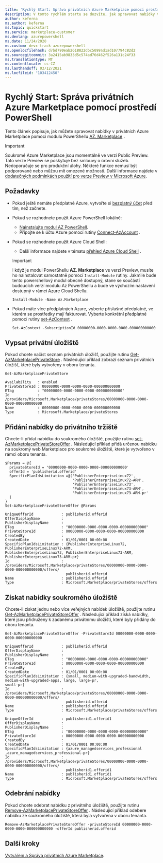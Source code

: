 ```yaml
---
title: 'Rychlý Start: Správa privátních Azure Marketplace pomocí prostředí PowerShell'
description: V tomto rychlém startu se dozvíte, jak spravovat nabídky v privátních Azure Marketplace pomocí Azure PowerShell.
author: keferna
ms.author: keferna
ms.topic: quickstart
ms.service: marketplace-customer
ms.devlang: azurepowershell
ms.date: 11/24/2020
ms.custom: devx-track-azurepowershell
ms.openlocfilehash: d7bd790eab2618822dbc5099ad1ad107794c82d2
ms.sourcegitcommit: 3a2415ab9833d5c574ad76d462f526a131c24f33
ms.translationtype: MT
ms.contentlocale: cs-CZ
ms.lasthandoff: 03/12/2021
ms.locfileid: "103412450"
---
```

# <a name="quickstart-manage-a-private-azure-marketplace-using-powershell"></a>Rychlý Start: Správa privátních Azure Marketplace pomocí prostředí PowerShell

Tento článek popisuje, jak můžete spravovat nabídky v privátních Azure Marketplace pomocí modulu PowerShellu [AZ. Marketplace](/powershell/module/az.marketplace) .

> [!IMPORTANT]
> Soukromé Azure Marketplace jsou momentálně ve verzi Public Preview. Tato verze Preview se poskytuje bez smlouvy o úrovni služeb. Nedoporučuje se pro produkční úlohy. Některé funkce nemusí být podporované nebo můžou mít omezené možnosti. Další informace najdete v [dodatečných podmínkách použití pro verze Preview v Microsoft Azure](https://azure.microsoft.com/support/legal/preview-supplemental-terms/).

## <a name="requirements"></a>Požadavky

* Pokud ještě nemáte předplatné Azure, vytvořte si [bezplatný účet](https://azure.microsoft.com/free/) před tím, než začnete.

* Pokud se rozhodnete použít Azure PowerShell lokálně:
  * [Nainstalujte modul AZ PowerShell](/powershell/azure/install-az-ps).
  * Připojte se k účtu Azure pomocí rutiny [Connect-AzAccount](/powershell/module/az.accounts/connect-azaccount) .
* Pokud se rozhodnete použít Azure Cloud Shell:
  * Další informace najdete v tématu [přehled Azure Cloud Shell](/azure/cloud-shell/overview) .

  > [!IMPORTANT]
  > I když je modul PowerShellu **AZ. Marketplace** ve verzi Preview, musíte ho nainstalovat samostatně pomocí `Install-Module` rutiny. Jakmile bude tento powershellový modul obecně dostupný, stane se součástí budoucích verzí modulu Az PowerShellu a bude ve výchozím nastavení dostupný v rámci Azure Cloud Shellu.

  ```azurepowershell-interactive
  Install-Module -Name Az.Marketplace
  ```

* Pokud máte více předplatných Azure, vyberte příslušné předplatné, ve kterém se prostředky mají fakturovat. Vyberte konkrétní předplatné pomocí rutiny [set-AzContext](/powershell/module/az.accounts/set-azcontext) .

  ```azurepowershell-interactive
  Set-AzContext -SubscriptionId 00000000-0000-0000-0000-000000000000
  ```

## <a name="list-private-stores"></a>Vypsat privátní úložiště

Pokud chcete načíst seznam privátních úložišť, použijte rutinu [Get-AzMarketplacePrivateStore](/powershell/module/az.marketplace/get-azmarketplaceprivatestore) . Následující příklad zobrazí seznam privátních úložišť, které byly vytvořeny v oboru tenanta.

```azurepowershell-interactive
Get-AzMarketplacePrivateStore
```

```Output
Availability   : enabled
PrivateStoreId : 00000000-0000-0000-0000-000000000000
ETag           : "00000000-0000-0000-0000-000000000000"
Id             : /providers/Microsoft.Marketplace/privateStores/00000000-0000-0000-0000-000000000000
Name           : 00000000-0000-0000-0000-000000000000
Type           : Microsoft.Marketplace/privateStores
```

## <a name="add-an-offer-to-a-private-marketplace"></a>Přidání nabídky do privátního tržiště

Chcete-li přidat nabídku do soukromého úložiště, použijte rutinu [set-AzMarketplacePrivateStoreOffer](/powershell/module/az.marketplace/set-azmarketplaceprivatestoreoffer) . Následující příklad přidá určenou nabídku na soukromý web Marketplace pro soukromé úložiště, které je vytvořeno v rámci oboru tenanta.

```azurepowershell-interactive
$Params = @{
  privateStoreId = '00000000-0000-0000-0000-000000000000'
  offerId = 'publisherid.offerid'
  SpecificPlanIdsLimitation =@('PublisherEnterpriseLinux72',
                               'PublisherEnterpriseLinux72-ARM',
                               'PublisherEnterpriseLinux73',
                               'PublisherEnterpriseLinux73-ARM',
                               'PublisherEnterpriseLinux73-ARM-pr'
  )
}
Set-AzMarketplacePrivateStoreOffer @Params
```

```Output
UniqueOfferId             : publisherid.offerid
OfferDisplayName          :
PublisherDisplayName      :
ETag                      : "00000000-0000-0000-0000-000000000000"
PrivateStoreId            : 00000000-0000-0000-0000-000000000000
CreatedBy                 :
CreatedDate               : 01/01/0001 00:00:00
SpecificPlanIdsLimitation : {PublisherEnterpriseLinux72, PublisherEnterpriseLinux72-ARM,
PublisherEnterpriseLinux73, PublisherEnterpriseLinux73-ARM, PublisherEnterpriseLinux73-ARM-pr}
Id                        :
/providers/Microsoft.Marketplace/privateStores/00000000-0000-0000-0000-000000000000/offers/
                            publisherid.offerid
Name                      : publisherid.offerid
Type                      : Microsoft.Marketplace/privateStores/offers
```

## <a name="get-private-store-offers"></a>Získat nabídky soukromého úložiště

Chcete-li získat jednu nebo více veřejných nabídek úložiště, použijte rutinu [Get-AzMarketplacePrivateStoreOffer](/powershell/module/az.marketplace/get-azmarketplaceprivatestoreoffer) . Následující příklad získá nabídky, které jsou přidruženy k zadanému privátnímu úložišti, které byly přidány do oboru tenanta.

```azurepowershell-interactive
Get-AzMarketplacePrivateStoreOffer -PrivateStoreId 00000000-0000-0000-0000-000000000000
```

```Output
UniqueOfferId             : publisherid.offerid
OfferDisplayName          :
PublisherDisplayName      :
ETag                      : "00000000-0000-0000-0000-000000000000"
PrivateStoreId            : 00000000-0000-0000-0000-000000000000
CreatedBy                 :
CreatedDate               : 01/01/0001 00:00:00
SpecificPlanIdsLimitation : {small, medium-with-upgraded-bandwidth, medium-with-upgraded-apps, large, large-pr,
small-pr}
Id                        :
/providers/Microsoft.Marketplace/privateStores/00000000-0000-0000-0000-000000000000/offers/
                            publisherid.offerid
Name                      : publisherid.offerid
Type                      : Microsoft.Marketplace/privateStores/offers

UniqueOfferId             : publisherid1.offerid1
OfferDisplayName          :
PublisherDisplayName      :
ETag                      : "00000000-0000-0000-0000-000000000000"
PrivateStoreId            : 00000000-0000-0000-0000-000000000000
CreatedBy                 :
CreatedDate               : 01/01/0001 00:00:00
SpecificPlanIdsLimitation : {azure_managedservices_professional ,azure_managedservices_professional-pr}
Id                        :
/providers/Microsoft.Marketplace/privateStores/00000000-0000-0000-0000-000000000000/offers/
                            publisherid1.offerid1
Name                      : publisherid1.offerid1
Type                      : Microsoft.Marketplace/privateStores/offers
```

## <a name="remove-an-offer"></a>Odebrání nabídky

Pokud chcete odebrat nabídku z privátního úložiště, použijte rutinu [Remove-AzMarketplacePrivateStoreOffer](/powershell/module/az.marketplace/remove-azmarketplaceprivatestoreoffer) . Následující příklad odebere nabídku ze soukromého úložiště, která byla vytvořena v oboru tenanta.

```azurepowershell-interactive
Remove-AzMarketplacePrivateStoreOffer -privateStoreId 00000000-0000-0000-0000-000000000000 -offerId publisherid.offerid
```

## <a name="next-steps"></a>Další kroky

[Vytváření a Správa privátních Azure Marketplace](create-manage-private-azure-marketplace.md).